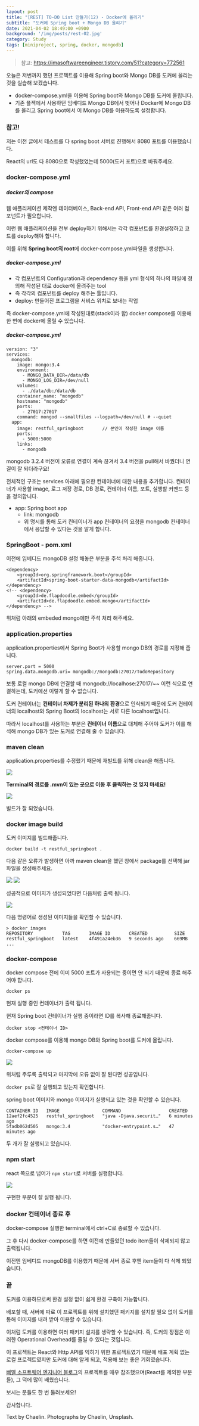 ```yaml
---
layout: post
title: "[REST] TO-DO List 만들기(12) - Docker에 올리기"
subtitle: "도커에 Spring boot + Mongo DB 올리기"
date: 2021-04-02 18:49:00 +0900
background: '/img/posts/rest-02.jpg'
category: Study
tags: [miniproject, spring, docker, mongodb]
---
```

> 참고: <a href="https://imasoftwareengineer.tistory.com/51?category=772561">https://imasoftwareengineer.tistory.com/51?category=772561</a>

오늘은 저번까지 했던 프로젝트를 이용해 Spring boot와 Mongo DB를 도커에 올리는 것을 실습해 보겠습니다.

* docker-compose.yml을 이용해 Spring boot와 Mongo DB를 도커에 올립니다.
* 기존 플젝에서 사용하던 임베디드 Mongo DB에서 벗어나 Docker에 Mongo DB를 올리고 Spring boot에서 이 Mongo DB를 이용하도록 설정합니다.

### 참고!
저는 이전 글에서 테스트를 다 spring boot 서버로 진행해서 8080 포트를 이용했습니다.

React의 url도 다 8080으로 작성했었는데 5000(도커 포트)으로 바꿔주세요.

### docker-compose.yml
##### docker의 compose
웹 애플리케이션 제작엔 데이터베이스, Back-end API, Front-end API 같은 여러 컴포넌트가 필요합니다. 

이런 웹 애플리케이션을 전부 deploy하기 위해서는 각각 컴포넌트를 환경설정하고 코드를 deploy해야 합니다.

이를 위해 **Spring boot의 root**에 docker-compose.yml파일을 생성합니다.

##### docker-compose.yml
* 각 컴포넌트의 Configuration과 dependency 등을 yml 형식의 하나의 파일에 정의해 작성된 대로 docker에 올려주는 tool
* 즉 각각의 컴포넌트를 deploy 해주는 툴입니다.
* deploy: 만들어진 프로그램을 서비스 위치로 보내는 작업

즉 docker-compose.yml에 작성된대로(stack이라 함) docker compose를 이용해 한 번에 docker에 올릴 수 있습니다.

##### docker-compose.yml
```
version: "3"
services:
  mongodb:
    image: mongo:3.4
    environment: 
      - MONGO_DATA_DIR=/data/db
      - MONGO_LOG_DIR=/dev/null
    volumes:
      - ./data/db:/data/db
    container_name: "mongodb"
    hostname: "mongodb"
    ports:
      - 27017:27017
    command: mongod --smallfiles --logpath=/dev/null # --quiet
  app:
    image: restful_springboot       // 본인이 작성한 image 이름
    ports:
      - 5000:5000
    links:
      - mongodb
```

mongodb 3.2.4 버전이 오류로 연결이 계속 끊겨서 3.4 버전을 pull해서 바꿨더니 연결이 잘 되더라구요!

전체적인 구조는 services 아래에 필요한 컨테이너에 대한 내용을 추가합니다.  컨테이너가 사용할 image, 로그 저장 경로, DB 경로, 컨테이너 이름, 포트, 실행할 커맨드 등을 정의합니다.

* app: Spring boot app
    - link: mongodb
    - 위 명시를 통해 도커 컨테이너가 app 컨테이너의 요청을 mongodb 컨테이너에서 응답할 수 있다는 것을 알게 합니다.


### SpringBoot - pom.xml
이전에 임베디드 mongoDB 설정 해놓은 부분을 주석 처리 해줍니다.
```
<dependency> 
	<groupId>org.springframework.boot</groupId> 
	<artifactId>spring-boot-starter-data-mongodb</artifactId> 
</dependency>
<!-- <dependency>
	<groupId>de.flapdoodle.embed</groupId>
	<artifactId>de.flapdoodle.embed.mongo</artifactId>
</dependency> -->
```
위처럼 아래의 embeded mongo에만 주석 처리 해주세요.

### application.properties
application.properties에서 Spring Boot가 사용할 mongo DB의 경로를 지정해 줍니다.

```
server.port = 5000
spring.data.mongodb.uri= mongodb://mongodb:27017/TodoRepository
```

보통 로컬 mongo DB에 연결할 때 mongodb://localhose:27017/~~ 이런 식으로 연결하는데, 도커에선 이렇게 할 수 없습니다.

도커 컨테이너는 **컨테이너 차제가 분리된 하나의 환경**으로 인식되기 때문에 도커 컨테이너의 localhost와 Spring Boot의 localhost는 서로 다른 localhost입니다.

따라서 localhost를 사용하는 부분은 **컨테이너 이름**으로 대체해 주어야 도커가 이를 해석해 mongo DB가 있는 도커로 연결해 줄 수 있습니다.

### maven clean
application.properties를 수정했기 때문에 재빌드를 위해 clean을 해줍니다.

<img class="img-fluid" src="/img/posts/inPost/rest-13-01.gif">

**Terminal의 경로를 .mvn이 있는 곳으로 이동 후 클릭하는 것 잊지 마세요!**

<img class="img-fluid" src="/img/posts/inPost/rest-13-02.png">

빌드가 잘 되었습니다.

### docker image build
도커 이미지를 빌드해줍니다.

```
docker build -t restful_springboot .
```

다음 같은 오류가 발생하면 아까 maven clean을 했던 창에서 package를 선택해 jar 파일을 생성해주세요.

<img class="img-fluid" src="/img/posts/inPost/rest-13-03.png">

<img class="img-fluid" src="/img/posts/inPost/rest-13-04.png">

성공적으로 이미지가 생성되었다면 다음처럼 출력 됩니다.

<img class="img-fluid" src="/img/posts/inPost/rest-13-05.png">

다음 명령어로 생성된 이미지들을 확인할 수 있습니다.

```
> docker images
REPOSITORY           TAG       IMAGE ID       CREATED          SIZE
restful_springboot   latest    4f491a24eb36   9 seconds ago    669MB
...
```

### docker-compose
docker compose 전에 이미 5000 포트가 사용되는 중이면 안 되기 때문에 종료 해주어야 합니다.

```
docker ps
``` 
현재 실행 중인 컨테이너가 출력 됩니다.

현재 Spring boot 컨테이너가 실행 중이라면 ID를 복사해 종료해줍니다.

```
docker stop <컨테이너 ID>
```

docker compose를 이용해 mongo DB와 Spring boot를 도커에 올립니다.

```
docker-compose up
```

<img class="img-fluid" src="/img/posts/inPost/rest-13-06.png">

위처럼 주루룩 출력되고 마지막에 오류 없이 잘 된다면 성공입니다.

```docker ps```로 잘 실행되고 있는지 확인합니다. 

spring boot 이미지와 mongo 이미지가 실행되고 있는 것을 확인할 수 있습니다.

```
CONTAINER ID   IMAGE                COMMAND                  CREATED
12aef2fc4525   restful_springboot   "java -Djava.securit…"   6 minutes ago
5fadb062d505   mongo:3.4            "docker-entrypoint.s…"   47 minutes ago
```

두 개가 잘 실행되고 있습니다.

### npm start 
react 쪽으로 넘어가 ```npm start```로 서버를 실행합니다.

<img class="img-fluid" src="/img/posts/inPost/rest-13-07.png">

구현한 부분이 잘 실행 됩니다.

### docker 컨테이너 종료 후
docker-compose 실행한 terminal에서 ctrl+C로 종료할 수 있습니다.

그 후 다시 docker-compose를 하면 이전에 만들었던 todo item들이 삭제되지 않고 출력됩니다.

이전엔 임베디드 mongoDB를 이용했기 때문에 서버 종료 후엔 item들이 다 삭제 되었습니다.

### 끝
도커를 이용하므로써 환경 설정 없이 쉽게 환경 구축이 가능합니다.

배포할 때, 서버에 따로 이 프로젝트를 위해 설치했던 패키지를 설치할 필요 없이 도커를 통해 이미지를 내려 받아 이용할 수 있습니다.

이처럼 도커를 이용하면 여러 패키지 설치를 생략할 수 있습니다. 즉, 도커의 장점은 이러한 Operational Overhead를 줄일 수 있다는 것입니다.

이 프로젝트는 React와 Http API를 익히기 위한 프로젝트였기 때문에 배포 계획 없는 로컬 프로젝트였지만 도커에 대해 알게 되고, 적용해 보는 좋은 기회였습니다.

<a href="https://imasoftwareengineer.tistory.com">삐멜 소프트웨어 엔지니어 블로그</a>의 프로젝트를 매우 참조했으며(React를 제외한 부분들), 그 덕에 많이 배웠습니다.

보시는 분들도 한 번 둘러보세요!

감사합니다.

<p class = "placeholder">Text by Chaelin. Photographs by Chaelin, Unsplash.</p>